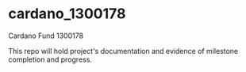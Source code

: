 # cardano_1300178
Cardano Fund 1300178

This repo will hold project's documentation and evidence of milestone completion and progress.
